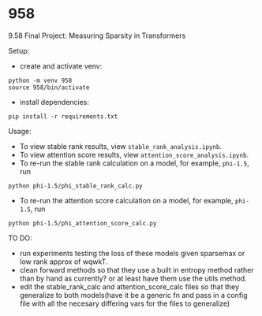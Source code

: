 # 958

9.58 Final Project: Measuring Sparsity in Transformers

Setup:

- create and activate venv:

```
python -m venv 958
source 958/bin/activate
```

- install dependencies:

```
pip install -r requirements.txt
```

Usage:

- To view stable rank results, view `stable_rank_analysis.ipynb`.
- To view attention score results, view `attention_score_analysis.ipynb`.
- To re-run the stable rank calculation on a model, for example, `phi-1.5`, run

```
python phi-1.5/phi_stable_rank_calc.py
```

- To re-run the attention score calculation on a model, for example, `phi-1.5`, run

```
python phi-1.5/phi_attention_score_calc.py
```

TO DO:

- run experiments testing the loss of these models given sparsemax or low rank approx of wqwkT.
- clean forward methods so that they use a built in entropy method rather than by hand as currently? or at least have them use the utils method.
- edit the stable_rank_calc and attention_score_calc files so that they generalize to both models(have it be a generic fn and pass in a config file with all the necesary differing vars for the files to generalize)
